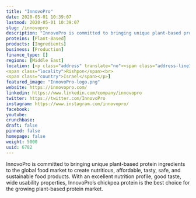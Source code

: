 ```yaml
---
title: "InnovoPro"
date: 2020-05-01 10:39:07
lastmod: 2020-05-01 10:39:07
slug: /innovopro
description: "InnovoPro is committed to bringing unique plant-based protein ingredients to the global food market to create nutritious, affordable, tasty, safe, and sustainable food products. With an excellent nutrition profile, good taste, wide usability properties, InnovoPro’s chickpea protein is the best choice for the growing plant-based protein market."
proteins: [Plant-Based]
products: [Ingredients]
business: [Production]
finance_type: []
regions: [Middle East]
location: [<p class="address" translate="no"><span class="address-line1">Ha-Prakhim Street</span><br>
<span class="locality">Rishpon</span><br>
<span class="country">Israel</span></p>]
featured_image: "InnovoPro-logo.png"
website: https://innovopro.com/
linkedin: https://www.linkedin.com/company/innovopro
twitter: https://twitter.com/InnovoPro
instagram: https://www.instagram.com/innovopro/
facebook: 
youtube: 
crunchbase: 
draft: false
pinned: false
homepage: false
weight: 5000
uuid: 6782
---
```

InnovoPro is committed to bringing unique plant-based protein ingredients to the global food market to create nutritious, affordable, tasty, safe, and sustainable food products. With an excellent nutrition profile, good taste, wide usability properties, InnovoPro’s chickpea protein is the best choice for the growing plant-based protein market.

